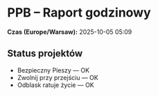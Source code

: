 # PPB – Raport godzinowy
**Czas (Europe/Warsaw):** 2025-10-05 05:09

## Status projektów
- Bezpieczny Pieszy — OK
- Zwolnij przy przejściu — OK
- Odblask ratuje życie — OK

